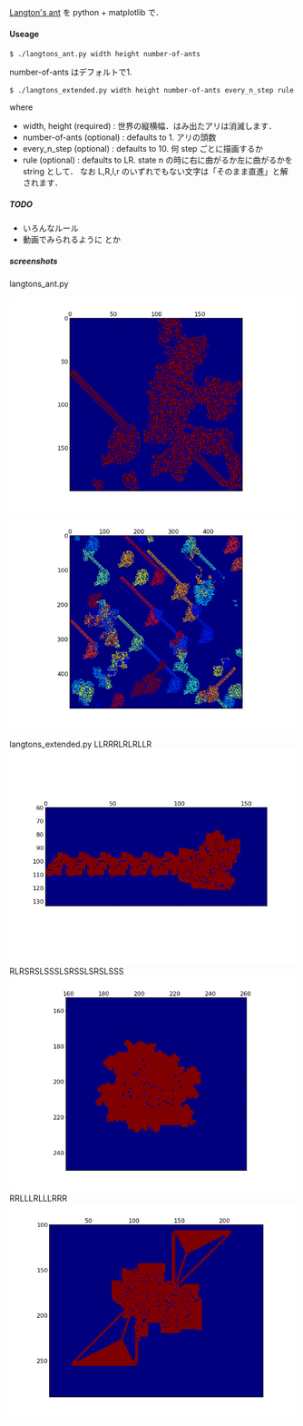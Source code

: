 [Langton's ant][1] を python + matplotlib で．

#### Useage
``` 
$ ./langtons_ant.py width height number-of-ants
```
number-of-ants はデフォルトで1.

``` 
$ ./langtons_extended.py width height number-of-ants every_n_step rule
```
where
  
* width, height (required)  : 世界の縦横幅．はみ出たアリは消滅します．
* number-of-ants (optional) : defaults to 1. アリの頭数
* every_n_step (optional)   : defaults to 10. 何 step ごとに描画するか
* rule (optional)           : defaults to LR. state n の時に右に曲がるか左に曲がるかを string として．
なお L,R,l,r のいずれでもない文字は「そのまま直進」と解されます．


##### TODO 
* いろんなルール
* 動画でみられるように
とか

##### screenshots
langtons_ant.py

![screenshot 1](./screenshots/figure_1.png) 
![screenshot 2](./screenshots/figure_2.png)

langtons_extended.py
LLRRRLRLRLLR
![LLRRRLRLRLLR](./screenshots/LLRRRLRLRLLR.png)
RLRSRSLSSSLSRSSLSRSLSSS
![RLRSRSLSSSLSRSSLSRSLSSS](./screenshots/RLRSRSLSSSLSRSSLSRSLSSS.png)
RRLLLRLLLRRR
![RRLLLRLLLRRR](./screenshots/RRLLLRLLLRRR.png)

[1]: http://en.wikipedia.org/wiki/Langton%27s_ant
